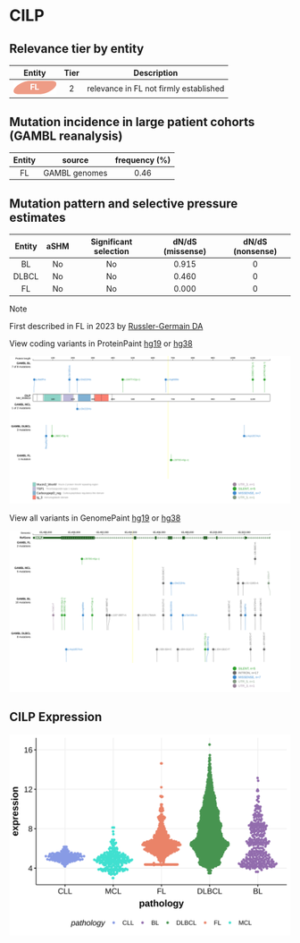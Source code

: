# CILP

## Relevance tier by entity

|Entity|Tier|Description                           |
|:------:|:----:|--------------------------------------|
|![FL](images/icons/FL_tier2.png)    |2   |relevance in FL not firmly established|

## Mutation incidence in large patient cohorts (GAMBL reanalysis)

|Entity|source       |frequency (%)|
|:------:|:-------------:|:-------------:|
|FL    |GAMBL genomes|0.46         |

## Mutation pattern and selective pressure estimates

|Entity|aSHM|Significant selection|dN/dS (missense)|dN/dS (nonsense)|
|:------:|:----:|:---------------------:|:----------------:|:----------------:|
|BL    |No  |No                   |0.915           |0               |
|DLBCL |No  |No                   |0.460           |0               |
|FL    |No  |No                   |0.000           |0               |


> [!NOTE]
> First described in FL in 2023 by [Russler-Germain DA](https://pubmed.ncbi.nlm.nih.gov/37493986)


View coding variants in ProteinPaint [hg19](https://morinlab.github.io/LLMPP/GAMBL/CILP_protein.html)  or [hg38](https://morinlab.github.io/LLMPP/GAMBL/CILP_protein_hg38.html)

![image](images/proteinpaint/CILP_NM_003613.svg)

View all variants in GenomePaint [hg19](https://morinlab.github.io/LLMPP/GAMBL/CILP.html)  or [hg38](https://morinlab.github.io/LLMPP/GAMBL/CILP_hg38.html)

![image](images/proteinpaint/CILP.svg)
## CILP Expression
![image](images/gene_expression/CILP_by_pathology.svg)
<!-- ORIGIN: russler-germainMutationsAssociatedProgression2023a -->
<!-- FL: russler-germainMutationsAssociatedProgression2023a -->
